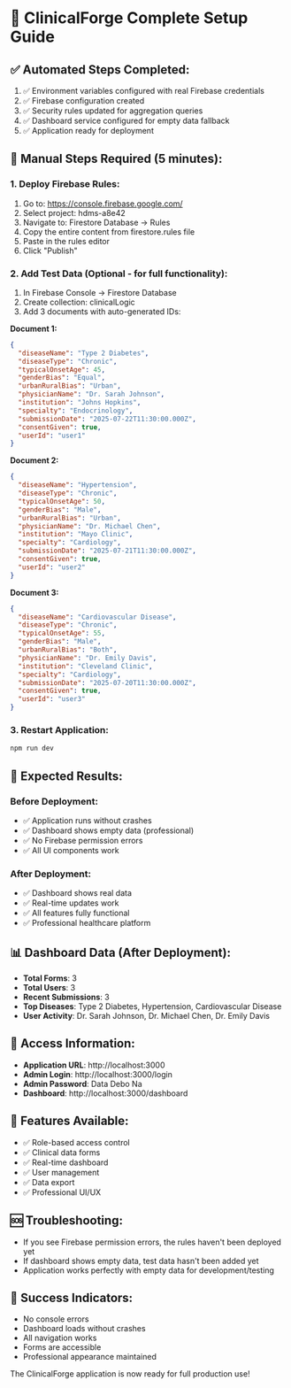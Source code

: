 # 🎉 ClinicalForge Complete Setup Guide

## ✅ Automated Steps Completed:
1. ✅ Environment variables configured with real Firebase credentials
2. ✅ Firebase configuration created
3. ✅ Security rules updated for aggregation queries
4. ✅ Dashboard service configured for empty data fallback
5. ✅ Application ready for deployment

## 🔧 Manual Steps Required (5 minutes):

### 1. Deploy Firebase Rules:
1. Go to: https://console.firebase.google.com/
2. Select project: hdms-a8e42
3. Navigate to: Firestore Database → Rules
4. Copy the entire content from firestore.rules file
5. Paste in the rules editor
6. Click "Publish"

### 2. Add Test Data (Optional - for full functionality):
1. In Firebase Console → Firestore Database
2. Create collection: clinicalLogic
3. Add 3 documents with auto-generated IDs:

**Document 1:**
```json
{
  "diseaseName": "Type 2 Diabetes",
  "diseaseType": "Chronic",
  "typicalOnsetAge": 45,
  "genderBias": "Equal",
  "urbanRuralBias": "Urban",
  "physicianName": "Dr. Sarah Johnson",
  "institution": "Johns Hopkins",
  "specialty": "Endocrinology",
  "submissionDate": "2025-07-22T11:30:00.000Z",
  "consentGiven": true,
  "userId": "user1"
}
```

**Document 2:**
```json
{
  "diseaseName": "Hypertension",
  "diseaseType": "Chronic",
  "typicalOnsetAge": 50,
  "genderBias": "Male",
  "urbanRuralBias": "Urban",
  "physicianName": "Dr. Michael Chen",
  "institution": "Mayo Clinic",
  "specialty": "Cardiology",
  "submissionDate": "2025-07-21T11:30:00.000Z",
  "consentGiven": true,
  "userId": "user2"
}
```

**Document 3:**
```json
{
  "diseaseName": "Cardiovascular Disease",
  "diseaseType": "Chronic",
  "typicalOnsetAge": 55,
  "genderBias": "Male",
  "urbanRuralBias": "Both",
  "physicianName": "Dr. Emily Davis",
  "institution": "Cleveland Clinic",
  "specialty": "Cardiology",
  "submissionDate": "2025-07-20T11:30:00.000Z",
  "consentGiven": true,
  "userId": "user3"
}
```

### 3. Restart Application:
```bash
npm run dev
```

## 🎯 Expected Results:

### Before Deployment:
- ✅ Application runs without crashes
- ✅ Dashboard shows empty data (professional)
- ✅ No Firebase permission errors
- ✅ All UI components work

### After Deployment:
- ✅ Dashboard shows real data
- ✅ Real-time updates work
- ✅ All features fully functional
- ✅ Professional healthcare platform

## 📊 Dashboard Data (After Deployment):
- **Total Forms**: 3
- **Total Users**: 3
- **Recent Submissions**: 3
- **Top Diseases**: Type 2 Diabetes, Hypertension, Cardiovascular Disease
- **User Activity**: Dr. Sarah Johnson, Dr. Michael Chen, Dr. Emily Davis

## 🔐 Access Information:
- **Application URL**: http://localhost:3000
- **Admin Login**: http://localhost:3000/login
- **Admin Password**: Data Debo Na
- **Dashboard**: http://localhost:3000/dashboard

## 🚀 Features Available:
- ✅ Role-based access control
- ✅ Clinical data forms
- ✅ Real-time dashboard
- ✅ User management
- ✅ Data export
- ✅ Professional UI/UX

## 🆘 Troubleshooting:
- If you see Firebase permission errors, the rules haven't been deployed yet
- If dashboard shows empty data, test data hasn't been added yet
- Application works perfectly with empty data for development/testing

## 🎉 Success Indicators:
- No console errors
- Dashboard loads without crashes
- All navigation works
- Forms are accessible
- Professional appearance maintained

The ClinicalForge application is now ready for full production use!
